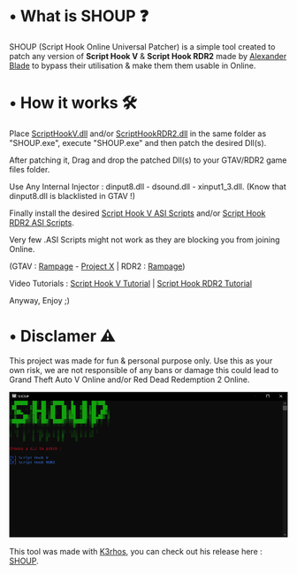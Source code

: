 # • What is SHOUP ❓

SHOUP (Script Hook Online Universal Patcher) is a simple tool created to patch any version of **Script Hook V** &amp; **Script Hook RDR2** made by <a href="http://www.dev-c.com/">Alexander Blade</a> to bypass their utilisation & make them them usable in Online.

# • How it works 🛠

Place <a href="http://www.dev-c.com/gtav/scripthookv/">ScriptHookV.dll</a> and/or <a href="http://www.dev-c.com/rdr2/scripthookrdr2/">ScriptHookRDR2.dll</a> in the same folder as "SHOUP.exe", execute "SHOUP.exe" and then patch the desired Dll(s).

After patching it, Drag and drop the patched Dll(s) to your GTAV/RDR2 game files folder.

Use Any Internal Injector : dinput8.dll - dsound.dll - xinput1_3.dll. (Know that dinput8.dll is blacklisted in GTAV !)

Finally install the desired <a href="https://www.gta5-mods.com/scripts/most-downloaded">Script Hook V ASI Scripts</a> and/or <a href="https://www.nexusmods.com/reddeadredemption2/mods/categories/16/">Script Hook RDR2 ASI Scripts</a>.

Very few .ASI Scripts might not work as they are blocking you from joining Online. 

(GTAV : <a href="https://www.gta5-mods.com/scripts/rampage-trainer">Rampage</a> - <a href="https://www.gta5-mods.com/scripts/project-x-thenecromance">Project X</a> | RDR2 : <a href="https://www.nexusmods.com/reddeadredemption2/mods/233">Rampage</a>)

Video Tutorials : <a href="https://www.youtube.com/watch?v=cEsy7svZCrI">Script Hook V Tutorial</a> | <a href="https://www.youtube.com/watch?v=QgGS1eAjR0I">Script Hook RDR2 Tutorial</a>

Anyway, Enjoy ;)

# • Disclamer ⚠️

This project was made for fun & personal purpose only. Use this as your own risk, we are not responsible of any bans or damage this could lead to Grand Theft Auto V Online and/or Red Dead Redemption 2 Online.

![SHOUP](https://raw.githubusercontent.com/Exodouding/SHOUP/main/SHOUP.png)

This tool was made with <a href="https://github.com/K3rhos/">K3rhos</a>, you can check out his release here : <a href="https://github.com/K3rhos/SHOUP">SHOUP</a>.
